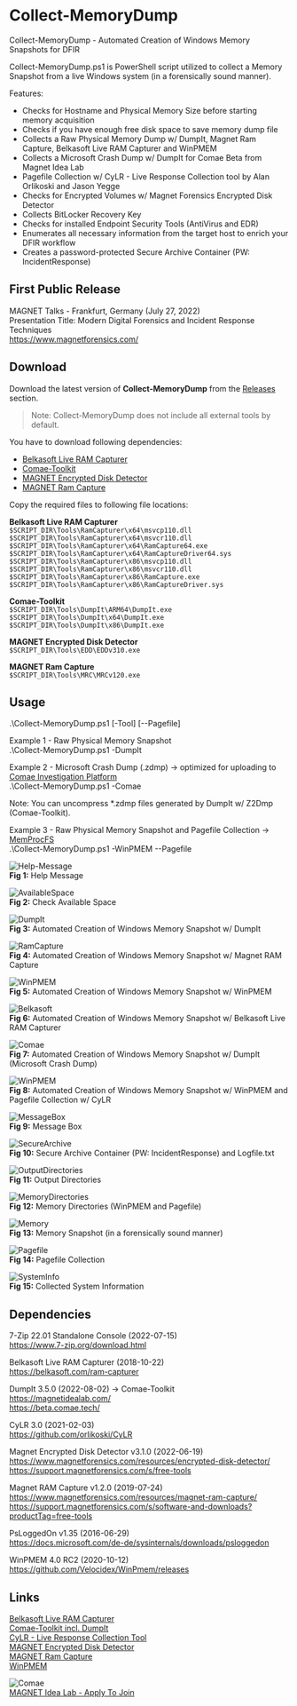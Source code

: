 # Collect-MemoryDump
Collect-MemoryDump - Automated Creation of Windows Memory Snapshots for DFIR

Collect-MemoryDump.ps1 is PowerShell script utilized to collect a Memory Snapshot from a live Windows system (in a forensically sound manner).

Features:
* Checks for Hostname and Physical Memory Size before starting memory acquisition
* Checks if you have enough free disk space to save memory dump file
* Collects a Raw Physical Memory Dump w/ DumpIt, Magnet Ram Capture, Belkasoft Live RAM Capturer and WinPMEM
* Collects a Microsoft Crash Dump w/ DumpIt for Comae Beta from Magnet Idea Lab
* Pagefile Collection w/ CyLR - Live Response Collection tool by Alan Orlikoski and Jason Yegge
* Checks for Encrypted Volumes w/ Magnet Forensics Encrypted Disk Detector
* Collects BitLocker Recovery Key
* Checks for installed Endpoint Security Tools (AntiVirus and EDR)
* Enumerates all necessary information from the target host to enrich your DFIR workflow
* Creates a password-protected Secure Archive Container (PW: IncidentResponse)

## First Public Release    
MAGNET Talks - Frankfurt, Germany (July 27, 2022)  
Presentation Title: Modern Digital Forensics and Incident Response Techniques  
https://www.magnetforensics.com/  

## Download  
Download the latest version of **Collect-MemoryDump** from the [Releases](https://github.com/evild3ad/Collect-MemoryDump/releases/latest) section.  

> Note: Collect-MemoryDump does not include all external tools by default.  

You have to download following dependencies:  
* [Belkasoft Live RAM Capturer](https://belkasoft.com/ram-capturer)
* [Comae-Toolkit](https://www.magnetforensics.com/blog/how-to-get-started-with-comae/)
* [MAGNET Encrypted Disk Detector](https://www.magnetforensics.com/resources/encrypted-disk-detector/)
* [MAGNET Ram Capture](https://www.magnetforensics.com/resources/magnet-ram-capture/)

Copy the required files to following file locations:

**Belkasoft Live RAM Capturer**  
`$SCRIPT_DIR\Tools\RamCapturer\x64\msvcp110.dll`  
`$SCRIPT_DIR\Tools\RamCapturer\x64\msvcr110.dll`  
`$SCRIPT_DIR\Tools\RamCapturer\x64\RamCapture64.exe`  
`$SCRIPT_DIR\Tools\RamCapturer\x64\RamCaptureDriver64.sys`  
`$SCRIPT_DIR\Tools\RamCapturer\x86\msvcp110.dll`  
`$SCRIPT_DIR\Tools\RamCapturer\x86\msvcr110.dll`  
`$SCRIPT_DIR\Tools\RamCapturer\x86\RamCapture.exe`  
`$SCRIPT_DIR\Tools\RamCapturer\x86\RamCaptureDriver.sys`  
  
**Comae-Toolkit**  
`$SCRIPT_DIR\Tools\DumpIt\ARM64\DumpIt.exe`  
`$SCRIPT_DIR\Tools\DumpIt\x64\DumpIt.exe`  
`$SCRIPT_DIR\Tools\DumpIt\x86\DumpIt.exe`  
  
**MAGNET Encrypted Disk Detector**  
`$SCRIPT_DIR\Tools\EDD\EDDv310.exe`  

**MAGNET Ram Capture**  
`$SCRIPT_DIR\Tools\MRC\MRCv120.exe`  

## Usage  
.\Collect-MemoryDump.ps1 [-Tool] [--Pagefile]

Example 1 - Raw Physical Memory Snapshot  
.\Collect-MemoryDump.ps1 -DumpIt

Example 2 - Microsoft Crash Dump (.zdmp) &#8594; optimized for uploading to [Comae Investigation Platform](https://www.comae.com/)  
.\Collect-MemoryDump.ps1 -Comae  

Note: You can uncompress *.zdmp files generated by DumpIt w/ Z2Dmp (Comae-Toolkit).  

Example 3 - Raw Physical Memory Snapshot and Pagefile Collection  &#8594; [MemProcFS](https://github.com/ufrisk/MemProcFS)  
.\Collect-MemoryDump.ps1 -WinPMEM --Pagefile  
  
![Help-Message](https://github.com/evild3ad/Collect-MemoryDump/blob/3aa95e224d0613681d5cd1baaf3e8a22da40bf68/Screenshots/01.png)  
**Fig 1:** Help Message  

![AvailableSpace](https://github.com/evild3ad/Collect-MemoryDump/blob/3aa95e224d0613681d5cd1baaf3e8a22da40bf68/Screenshots/02.png)  
**Fig 2:** Check Available Space

![DumpIt](https://github.com/evild3ad/Collect-MemoryDump/blob/3aa95e224d0613681d5cd1baaf3e8a22da40bf68/Screenshots/03.png)  
**Fig 3:** Automated Creation of Windows Memory Snapshot w/ DumpIt

![RamCapture](https://github.com/evild3ad/Collect-MemoryDump/blob/3aa95e224d0613681d5cd1baaf3e8a22da40bf68/Screenshots/04.png)  
**Fig 4:** Automated Creation of Windows Memory Snapshot w/ Magnet RAM Capture

![WinPMEM](https://github.com/evild3ad/Collect-MemoryDump/blob/3aa95e224d0613681d5cd1baaf3e8a22da40bf68/Screenshots/05.png)  
**Fig 5:** Automated Creation of Windows Memory Snapshot w/ WinPMEM

![Belkasoft](https://github.com/evild3ad/Collect-MemoryDump/blob/3aa95e224d0613681d5cd1baaf3e8a22da40bf68/Screenshots/06.png)  
**Fig 6:** Automated Creation of Windows Memory Snapshot w/ Belkasoft Live RAM Capturer

![Comae](https://github.com/evild3ad/Collect-MemoryDump/blob/3aa95e224d0613681d5cd1baaf3e8a22da40bf68/Screenshots/07.png)  
**Fig 7:** Automated Creation of Windows Memory Snapshot w/ DumpIt (Microsoft Crash Dump)

![WinPMEM](https://github.com/evild3ad/Collect-MemoryDump/blob/3aa95e224d0613681d5cd1baaf3e8a22da40bf68/Screenshots/08.png)  
**Fig 8:** Automated Creation of Windows Memory Snapshot w/ WinPMEM and Pagefile Collection w/ CyLR

![MessageBox](https://github.com/evild3ad/Collect-MemoryDump/blob/3aa95e224d0613681d5cd1baaf3e8a22da40bf68/Screenshots/09.png)  
**Fig 9:** Message Box

![SecureArchive](https://github.com/evild3ad/Collect-MemoryDump/blob/3aa95e224d0613681d5cd1baaf3e8a22da40bf68/Screenshots/10.png)  
**Fig 10:** Secure Archive Container (PW: IncidentResponse) and Logfile.txt

![OutputDirectories](https://github.com/evild3ad/Collect-MemoryDump/blob/3aa95e224d0613681d5cd1baaf3e8a22da40bf68/Screenshots/11.png)  
**Fig 11:** Output Directories

![MemoryDirectories](https://github.com/evild3ad/Collect-MemoryDump/blob/3aa95e224d0613681d5cd1baaf3e8a22da40bf68/Screenshots/12.png)  
**Fig 12:** Memory Directories (WinPMEM and Pagefile)

![Memory](https://github.com/evild3ad/Collect-MemoryDump/blob/3aa95e224d0613681d5cd1baaf3e8a22da40bf68/Screenshots/13.png)  
**Fig 13:** Memory Snapshot (in a forensically sound manner)

![Pagefile](https://github.com/evild3ad/Collect-MemoryDump/blob/3aa95e224d0613681d5cd1baaf3e8a22da40bf68/Screenshots/14.png)  
**Fig 14:** Pagefile Collection

![SystemInfo](https://github.com/evild3ad/Collect-MemoryDump/blob/3aa95e224d0613681d5cd1baaf3e8a22da40bf68/Screenshots/15.png)  
**Fig 15:** Collected System Information

## Dependencies  
7-Zip 22.01 Standalone Console (2022-07-15)  
https://www.7-zip.org/download.html  

Belkasoft Live RAM Capturer (2018-10-22)  
https://belkasoft.com/ram-capturer  

DumpIt 3.5.0 (2022-08-02) &#8594; Comae-Toolkit  
https://magnetidealab.com/  
https://beta.comae.tech/   

CyLR 3.0 (2021-02-03)  
https://github.com/orlikoski/CyLR  

Magnet Encrypted Disk Detector v3.1.0 (2022-06-19)  
https://www.magnetforensics.com/resources/encrypted-disk-detector/  
https://support.magnetforensics.com/s/free-tools  

Magnet RAM Capture v1.2.0 (2019-07-24)  
https://www.magnetforensics.com/resources/magnet-ram-capture/  
https://support.magnetforensics.com/s/software-and-downloads?productTag=free-tools  

PsLoggedOn v1.35 (2016-06-29)  
https://docs.microsoft.com/de-de/sysinternals/downloads/psloggedon  

WinPMEM 4.0 RC2 (2020-10-12)  
https://github.com/Velocidex/WinPmem/releases  

## Links
[Belkasoft Live RAM Capturer](https://belkasoft.com/ram-capturer)  
[Comae-Toolkit incl. DumpIt](https://www.magnetforensics.com/blog/how-to-get-started-with-comae/)  
[CyLR - Live Response Collection Tool](https://github.com/orlikoski/CyLR)  
[MAGNET Encrypted Disk Detector](https://www.magnetforensics.com/resources/encrypted-disk-detector/)  
[MAGNET Ram Capture](https://www.magnetforensics.com/resources/magnet-ram-capture/)  
[WinPMEM](https://github.com/Velocidex/WinPmem)  

![Comae](https://www.comae.com/images/MF_Comae_Acquisition_ComaeWebsite2_1200x675.jpg)  
[MAGNET Idea Lab - Apply To Join](https://magnetidealab.com/)
